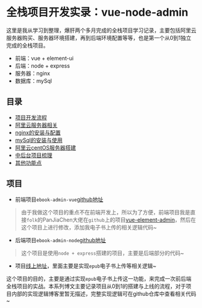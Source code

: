 <!-- ---
navbar: false
sidebar: false
--- -->

# 全栈项目开发实录：vue-node-admin

这里是我从学习到整理，爆肝两个多月完成的全栈项目学习记录，主要包括阿里云服务器购买、服务器环境搭建，再到后端环境配置等等，也是第一个从0到1独立完成的全栈项目。

- 前端：vue + element-ui
- 后端：node + express
- 服务器：nginx
- 数据库：mySql

## 目录

- [项目开发流程](./flow.html)
- [阿里云服务器相关](./aliyun-server.html)
- [nginx的安装与配置](./nginx.html)
- [mySql的安装与使用](./mysql.html)
- [阿里云centOS服务器搭建](./aliyun-centos.html)
- [中后台项目梳理](./build.html)
- [其他功能点](./points.html)


## 项目

- 前端项目`ebook-admin-vue`[github地址](https://github.com/verneyZhou/ebook-admin-vue)
> 由于我做这个项目的重点不在前端开发上，所以为了方便，前端项目我是直接`folk`的PanJiaChen大佬在`github`上的项目[vue-element-admin](https://github.com/PanJiaChen/vue-element-admin)，然后在这个项目上进行修改，添加我电子书上传的相关逻辑代码~

- 后端项目`ebook-admin-node`[github地址](https://github.com/verneyZhou/ebook-admin-node)
> 这个项目是使用`node + express`搭建的项目，主要是后端部分的代码~

- 项目[线上地址](https://www.verneyzhou-code.cn/admin-fe/#/book/list)，里面主要是实现`epub`电子书上传等相关逻辑~

这个项目的目的，主要是通过实现`epub`电子书上传这一功能，来完成一次前后端全栈项目的实战。本系列博文主要记录项目从0到1的搭建与上线的流程，对于项目内部的实现逻辑博客里暂无描述，完整实现逻辑可在github仓库中查看相关代码~

<!-- 2021-05-13 -->